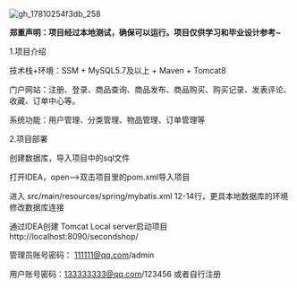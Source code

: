 ![gh_17810254f3db_258](https://github.com/user-attachments/assets/59d4e45d-0a64-428f-a5ec-12a6b519cf7e)

 **郑重声明：项目经过本地测试，确保可以运行。项目仅供学习和毕业设计参考~** 


1.项目介绍

技术栈+环境：SSM + MySQL5.7及以上 + Maven + Tomcat8

门户网站：注册、登录、商品查询、商品发布、商品购买、购买记录、发表评论、收藏、订单中心等。

系统功能：用户管理、分类管理、物品管理、订单管理等

2.项目部署

创建数据库，导入项目中的sql文件

打开IDEA，open——>双击项目里的pom.xml导入项目

进入 src/main/resources/spring/mybatis.xml 12-14行，更具本地数据库的环境修改数据库连接

通过IDEA创建 Tomcat Local server启动项目 http://localhost:8090/secondshop/

管理员账号密码： 111111@qq.com/admin

用户账号密码：133333333@qq.com/123456 或者自行注册
